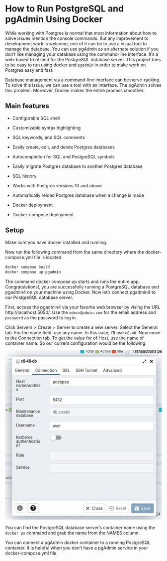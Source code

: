 # How to Run PostgreSQL and pgAdmin Using Docker

While working with Postgres is normal that most information about how to solve issues mention the console commands. But
any improvement to development work is welcome, one of it can be to use a visual tool to manage the database. You can
use pgAdmin as an alternate solution if you don’t like managing your database using the command-line interface. It’s a
web-based front-end for the PostgreSQL database server. This project tries to be easy to run using docker and `pgadmin`
in order to make work on Postgres easy and fast.

Database management via a command-line interface can be nerve-racking. To solve this issue, we can use a tool with an
interface. The pgAdmin solves this problem. Moreover, Docker makes the entire process smoother.

## Main features

- Configurable SQL shell

- Customizable syntax highlighting

- SQL keywords, and SQL comments

- Easily create, edit, and delete Postgres databases

- Autocompletion for SQL and PostgreSQL symbols

- Easily migrate Postgres database to another Postgres database

- SQL history

- Works with Postgres versions 10 and above

- Automatically reload Postgres database when a change is made

- Docker deployment

- Docker-compose deployment

## Setup

Make sure you have docker installed and running.

Now run the following command from the same directory where the docker-compose.yml file is located.

```sh
docker compose build
docker compose up pgadmin
```

The command docker compose up starts and runs the entire app. Congratulations!, you are successfully running a
PostgreSQL database and pgadmin4 on your machine using Docker. Now let’s connect pgadmin4 to our PostgreSQL
database server.

First, access the pgadmin4 via your favorite web browser by vising the URL http://localhost:5050/. Use the
`admin@admin.com` for the email address and `password` as the password to log in.

Click Servers > Create > Server to create a new server. Select the General tab. For the name field, use any name. In
this case, I’ll use `c8-48`. Now move to the Connection tab. To get the value for of Host, use the name of
container name. So our current configuration would be the following.

![pgadmin-connection](pgadmin-connection.jpg)

You can find the PostgreSQL database server’s container name using the `docker ps` command and grab the name from
the NAMES column.

You can connect a pgAdmin docker container to a running PostgreSQL container. It is helpful when you don’t have a
pgAdmin service in your docker-compose.yml file.

